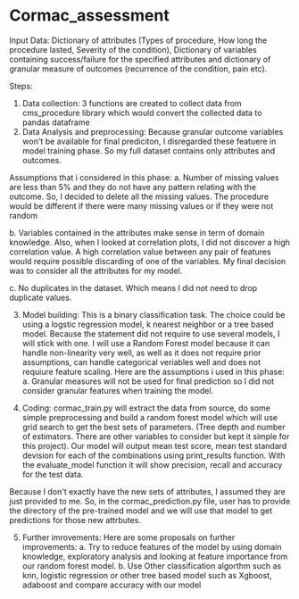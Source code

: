 # Cormac_assessment
Input Data: Dictionary of attributes (Types of procedure, How long the procedure lasted, Severity of the condition), Dictionary of variables containing success/failure for the specified attributes and dictionary of granular measure of outcomes (recurrence of the condition, pain etc).

Steps:
1. Data collection: 3 functions are created to collect data from cms_procedure library which would convert the collected data to pandas dataframe
2. Data Analysis and preprocessing: Because granular outcome variables won't be available for final prediciton, I disregarded these featuere in model training phase. So my full dataset contains only attributes and outcomes.
  
  Assumptions that i considered in this phase:
  a. Number of missing values are less than 5% and they do not have any pattern relating with the outcome. So, I decided to delete all the missing values. The procedure would be different if there were many missing values or if they were not random
  
  b. Variables contained in the attributes make sense in term of domain knowledge. Also, when I looked at correlation plots, I did not discover a high correlation value. A high correlation value between any pair of features would require possible discarding of one of the variables. My final decision was to consider all the attributes for my model.
  
  c. No duplicates in the dataset. Which means I did not need to drop duplicate values.
  
3. Model building: This is a binary classification task. The choice could be using a logstic regression model, k nearest neighbor or a tree based model. Because the statement did not require to use several models, I will stick with one. I will use a Random Forest model because it can handle non-linearity very well, as well as it does not require prior assumptions, can handle categorical veriables well and does not requiure feature scaling. Here are the assumptions i used in this phase:
  a. Granular measures will not be used for final prediction so I did not consider granular features when training the model. 
  
4. Coding: cormac_train.py will extract the data from source, do some simple preprocessing and build a random forest model which will use grid search to get the best sets of parameters. (Tree depth and number of estimators. There are other variables to consider but kept it simple for this project). Our model will output mean test score, mean test standard devision for each of the combinations using print_results function. With the evaluate_model function it will show precision, recall and accuracy for the test data.

  Because I don't exactly have the new sets of attributes, I assumed they are just provided to me. So, in the cormac_prediction.py file, user has to provide the directory of the pre-trained model and we will use that model to get predictions for those new attrbutes.
  
 5. Further imrovements: Here are some proposals on further improvements:
    a. Try to reduce features of the model by using domain knowledge, exploratory analysis and looking at feature importance from our random forest model.
    b. Use Other classification algorthm such as knn, logistic regression or other tree based model such as Xgboost, adaboost and compare accuracy with our model
 
  

  
  
